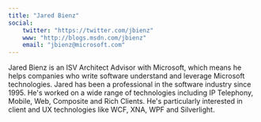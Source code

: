 ```yaml
---
title: "Jared Bienz"
social: 
    twitter: "https://twitter.com/jbienz"
    www: "http://blogs.msdn.com/jbienz"
    email: "jbienz@microsoft.com"
---
```

Jared Bienz is an ISV Architect Advisor with Microsoft, which means he helps companies who write software understand and leverage Microsoft technologies. Jared has been a professional in the software industry since 1995. He's worked on a wide range of technologies including IP Telephony, Mobile, Web, Composite and Rich Clients. He's particularly interested in client and UX technologies like WCF, XNA, WPF and Silverlight.
<!--more-->
<!--excerpt-->
